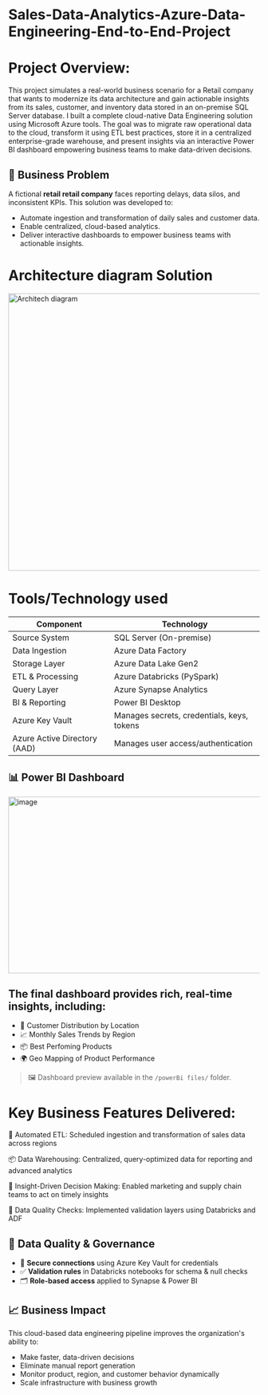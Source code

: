# Sales-Data-Analytics-Azure-Data-Engineering-End-to-End-Project

# Project Overview:

This project simulates a real-world business scenario for a Retail company that wants to modernize its data architecture and gain actionable insights from its sales, customer, and inventory data stored in an on-premise SQL Server database.
I built a complete cloud-native Data Engineering solution using Microsoft Azure tools. The goal was to migrate raw operational data to the cloud, transform it using ETL best practices, store it in a centralized enterprise-grade warehouse, and present insights via an interactive Power BI dashboard  empowering business teams to make data-driven decisions.


## 🎯 Business Problem

A fictional **retail retail company** faces reporting delays, data silos, and inconsistent KPIs. This solution was developed to:

- Automate ingestion and transformation of daily sales and customer data.
- Enable centralized, cloud-based analytics.
- Deliver interactive dashboards to empower business teams with actionable insights.


# Architecture diagram Solution 

<img width="1280" height="556" alt="Architech diagram" src="https://github.com/user-attachments/assets/1614aa20-34b8-4afe-851f-1e0635de20c1" />

# Tools/Technology used


| Component        | Technology                 |
| ---------------- | -------------------------- |
| Source System    | SQL Server (On-premise)    |
| Data Ingestion   | Azure Data Factory         |
| Storage Layer    | Azure Data Lake Gen2       |
| ETL & Processing | Azure Databricks (PySpark) |
| Query Layer      | Azure Synapse Analytics    |
| BI & Reporting   | Power BI Desktop    
| Azure Key Vault  | Manages secrets, credentials, keys, tokens |
| Azure Active Directory (AAD) | Manages user access/authentication |



## 📊 Power BI Dashboard


<img width="630" height="354" alt="image" src="https://github.com/user-attachments/assets/d90d439a-4997-4c0f-ac23-45c826faa920" />


## The final dashboard provides rich, real-time insights, including:

- 🧍 Customer Distribution by Location  
- 📈 Monthly Sales Trends by Region  
- 📦 Best Perfoming Products
- 🌍 Geo Mapping of Product Performance

> 🖼️ Dashboard preview available in the `/powerBi files/` folder.



 # Key Business Features Delivered:

🔄 Automated ETL: Scheduled ingestion and transformation of sales data across regions

📦 Data Warehousing: Centralized, query-optimized data for reporting and advanced analytics


🧠 Insight-Driven Decision Making: Enabled marketing and supply chain teams to act on timely insights

🧹 Data Quality Checks: Implemented validation layers using Databricks and ADF



## 🧪 Data Quality & Governance

- 🔐 **Secure connections** using Azure Key Vault for credentials
- ✅ **Validation rules** in Databricks notebooks for schema & null checks
- 🗂️ **Role-based access** applied to Synapse & Power BI


## 📈 Business Impact

This cloud-based data engineering pipeline improves the organization's ability to:

- Make faster, data-driven decisions
- Eliminate manual report generation
- Monitor product, region, and customer behavior dynamically
- Scale infrastructure with business growth







